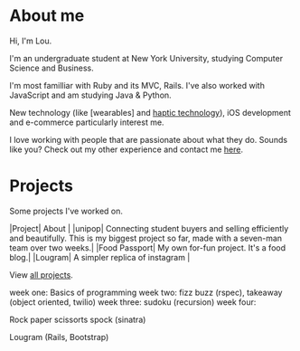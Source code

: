 About me
===

Hi, I'm Lou. 

I'm an undergraduate student at New York University, studying Computer Science and Business.

I'm most familliar with Ruby and its MVC, Rails. I've also worked with JavaScript and am studying Java & Python.

New technology (like [wearables] and [haptic technology]), iOS development and e-commerce particularly interest me.

I love working with people that are passionate about what they do. Sounds like you? Check out my other experience and contact me [here].


Projects
===

Some projects I've worked on.

|Project| About |
|unipop| Connecting student buyers and selling efficiently and beautifully. This is my biggest project so far, made with a seven-man team over two weeks.|
|Food Passport| My own for-fun project. It's a food blog.|
|Lougram| A simpler replica of instagram |

View [all projects].


week one: Basics of programming
week two: fizz buzz (rspec), takeaway (object oriented, twilio)
week three: sudoku (recursion)
week four:

Rock paper scissorts spock (sinatra)

Lougram (Rails, Bootstrap)

[all projects]:https://
[here]:https://www.linkedin.com/in/louiselai88/
[haptic technology]:http://
[wearbles]:http://